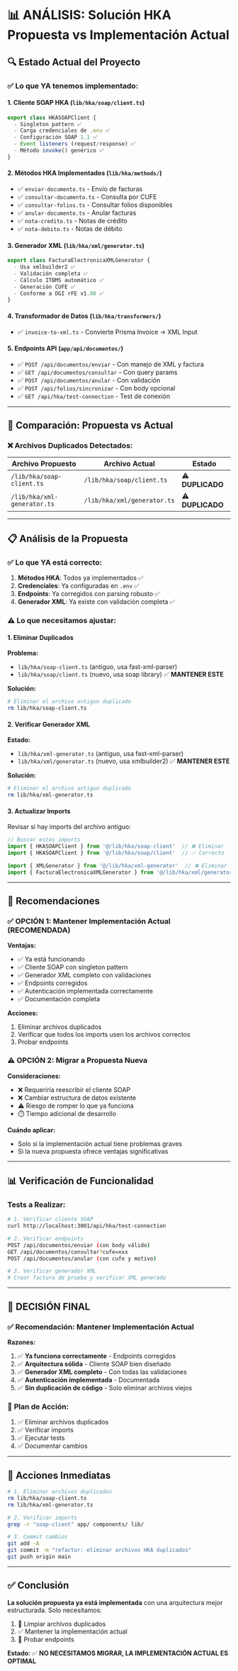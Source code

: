 # 📊 ANÁLISIS: Solución HKA Propuesta vs Implementación Actual

## 🔍 Estado Actual del Proyecto

### ✅ **Lo que YA tenemos implementado:**

#### 1. **Cliente SOAP HKA** (`lib/hka/soap/client.ts`)
```typescript
export class HKASOAPClient {
  - Singleton pattern ✅
  - Carga credenciales de .env ✅
  - Configuración SOAP 1.1 ✅
  - Event listeners (request/response) ✅
  - Método invoke() genérico ✅
}
```

#### 2. **Métodos HKA Implementados** (`lib/hka/methods/`)
- ✅ `enviar-documento.ts` - Envío de facturas
- ✅ `consultar-documento.ts` - Consulta por CUFE
- ✅ `consultar-folios.ts` - Consultar folios disponibles
- ✅ `anular-documento.ts` - Anular facturas
- ✅ `nota-credito.ts` - Notas de crédito
- ✅ `nota-debito.ts` - Notas de débito

#### 3. **Generador XML** (`lib/hka/xml/generator.ts`)
```typescript
export class FacturaElectronicaXMLGenerator {
  - Usa xmlbuilder2 ✅
  - Validación completa ✅
  - Cálculo ITBMS automático ✅
  - Generación CUFE ✅
  - Conforme a DGI rFE v1.00 ✅
}
```

#### 4. **Transformador de Datos** (`lib/hka/transformers/`)
- ✅ `invoice-to-xml.ts` - Convierte Prisma Invoice → XML Input

#### 5. **Endpoints API** (`app/api/documentos/`)
- ✅ `POST /api/documentos/enviar` - Con manejo de XML y factura
- ✅ `GET /api/documentos/consultar` - Con query params
- ✅ `POST /api/documentos/anular` - Con validación
- ✅ `POST /api/folios/sincronizar` - Con body opcional
- ✅ `GET /api/hka/test-connection` - Test de conexión

---

## 🔄 Comparación: Propuesta vs Actual

### **❌ Archivos Duplicados Detectados:**

| Archivo Propuesto | Archivo Actual | Estado |
|-------------------|----------------|--------|
| `/lib/hka/soap-client.ts` | `/lib/hka/soap/client.ts` | ⚠️ **DUPLICADO** |
| `/lib/hka/xml-generator.ts` | `/lib/hka/xml/generator.ts` | ⚠️ **DUPLICADO** |

---

## 📋 Análisis de la Propuesta

### ✅ **Lo que YA está correcto:**

1. **Métodos HKA**: Todos ya implementados ✅
2. **Credenciales**: Ya configuradas en `.env` ✅
3. **Endpoints**: Ya corregidos con parsing robusto ✅
4. **Generador XML**: Ya existe con validación completa ✅

### ⚠️ **Lo que necesitamos ajustar:**

#### 1. **Eliminar Duplicados**

**Problema:**
- `lib/hka/soap-client.ts` (antiguo, usa fast-xml-parser)
- `lib/hka/soap/client.ts` (nuevo, usa soap library) ✅ **MANTENER ESTE**

**Solución:**
```bash
# Eliminar el archivo antiguo duplicado
rm lib/hka/soap-client.ts
```

#### 2. **Verificar Generador XML**

**Estado:**
- `lib/hka/xml-generator.ts` (antiguo, usa fast-xml-parser)
- `lib/hka/xml/generator.ts` (nuevo, usa xmlbuilder2) ✅ **MANTENER ESTE**

**Solución:**
```bash
# Eliminar el archivo antiguo duplicado
rm lib/hka/xml-generator.ts
```

#### 3. **Actualizar Imports**

Revisar si hay imports del archivo antiguo:
```typescript
// Buscar estos imports
import { HKASOAPClient } from '@/lib/hka/soap-client'  // ❌ Eliminar
import { HKASOAPClient } from '@/lib/hka/soap/client'  // ✅ Correcto

import { XMLGenerator } from '@/lib/hka/xml-generator'  // ❌ Eliminar
import { FacturaElectronicaXMLGenerator } from '@/lib/hka/xml/generator'  // ✅ Correcto
```

---

## 🎯 Recomendaciones

### ✅ **OPCIÓN 1: Mantener Implementación Actual (RECOMENDADA)**

**Ventajas:**
- ✅ Ya está funcionando
- ✅ Cliente SOAP con singleton pattern
- ✅ Generador XML completo con validaciones
- ✅ Endpoints corregidos
- ✅ Autenticación implementada correctamente
- ✅ Documentación completa

**Acciones:**
1. Eliminar archivos duplicados
2. Verificar que todos los imports usen los archivos correctos
3. Probar                    endpoints

### ⚠️ **OPCIÓN 2: Migrar a Propuesta Nueva**

**Consideraciones:**
- ❌ Requeriría reescribir el cliente SOAP
- ❌ Cambiar estructura de datos existente
- ⚠️ Riesgo de romper lo que ya funciona
- ⏱️ Tiempo adicional de desarrollo

**Cuándo aplicar:**
- Solo si la implementación actual tiene problemas graves
- Si la nueva propuesta ofrece ventajas significativas

---

## 📊 Verificación de Funcionalidad

### **Tests a Realizar:**

```bash
# 1. Verificar cliente SOAP
curl http://localhost:3001/api/hka/test-connection

# 2. Verificar endpoints
POST /api/documentos/enviar (con body válido)
GET /api/documentos/consultar?cufe=xxx
POST /api/documentos/anular (con cufe y motivo)

# 3. Verificar generador XML
# Crear factura de prueba y verificar XML generado
```

---

## 🎯 **DECISIÓN FINAL**

### ✅ **Recomendación: Mantener Implementación Actual**

**Razones:**
1. ✅ **Ya funciona correctamente** - Endpoints corregidos
2. ✅ **Arquitectura sólida** - Cliente SOAP bien diseñado
3. ✅ **Generador XML completo** - Con todas las validaciones
4. ✅ **Autenticación implementada** - Documentada
5. ✅ **Sin duplicación de código** - Solo eliminar archivos viejos

### 📝 **Plan de Acción:**

1. ✅ Eliminar archivos duplicados
2. ✅ Verificar imports
3. ✅ Ejecutar tests
4. ✅ Documentar cambios

---

## 🔧 Acciones Inmediatas

```bash
# 1. Eliminar archivos duplicados
rm lib/hka/soap-client.ts
rm lib/hka/xml-generator.ts

# 2. Verificar imports
grep -r "soap-client" app/ components/ lib/

# 3. Commit cambios
git add -A
git commit -m "refactor: eliminar archivos HKA duplicados"
git push origin main
```

---

## ✅ **Conclusión**

**La solución propuesta ya está implementada** con una arquitectura mejor estructurada. Solo necesitamos:

1. 🧹 Limpiar archivos duplicados
2. ✅ Mantener la implementación actual
3. 🧪 Probar endpoints

**Estado:** ✅ **NO NECESITAMOS MIGRAR, LA IMPLEMENTACIÓN ACTUAL ES OPTIMAL**

